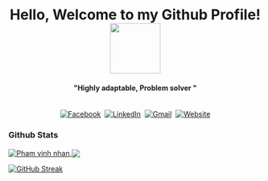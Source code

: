 <p>
  <h1 align="center"><b>Hello, Welcome to my Github Profile!</b><img src="https://media.giphy.com/media/bcKmIWkUMCjVm/giphy.gif" width="100" /></h1>
</p>
<p>
  <h4 align="center"><b>"Highly adaptable, Problem solver "</b></h4>
</p>

<p align="center">
<br>
<a href="https://www.facebook.com/Heaty566"><img src="https://img.shields.io/badge/facebook-%231877F2.svg?&style=for-the-badge&logo=facebook&logoColor=white" alt="Facebook" /></a>&nbsp;
<a href="https://www.linkedin.com/in/heaty566/"><img src="https://img.shields.io/badge/linkedin-%230077B5.svg?&style=for-the-badge&logo=linkedin&logoColor=white" alt="LinkedIn" /></a>&nbsp;
<a href="mailto:heaty566@gmail.com"><img src="https://img.shields.io/badge/gmail-%23D14836.svg?&style=for-the-badge&logo=gmail&logoColor=white" alt="Gmail"/></a>&nbsp;
<a href="https://heaty566.com"><img alt="Website" src="https://img.shields.io/website?style=for-the-badge&up_message=portfolio&url=https://heaty566.com/"></a>
</p>


### Github Stats

<a href="https://github.com/Heaty566">
  <img align="center" src="https://github-readme-stats.anuraghazra1.vercel.app/api?username=heaty566&include_all_commits=true&show_icons=true&theme=radical" alt="Pham vinh nhan" />
</a>
<a href="https://github.com/Heaty566">
  <!-- Change the `github-readme-stats.anuraghazra1.vercel.app` to `github-readme-stats.vercel.app`  -->
  <img align="center" src="https://github-readme-stats.anuraghazra1.vercel.app/api/top-langs/?username=heaty566&layout=compact&theme=radical&langs_count=10" />
</a>


[![GitHub Streak](https://github-readme-streak-stats.herokuapp.com?user=heaty566&theme=radical&hide_border=true)](https://git.io/streak-stats)

